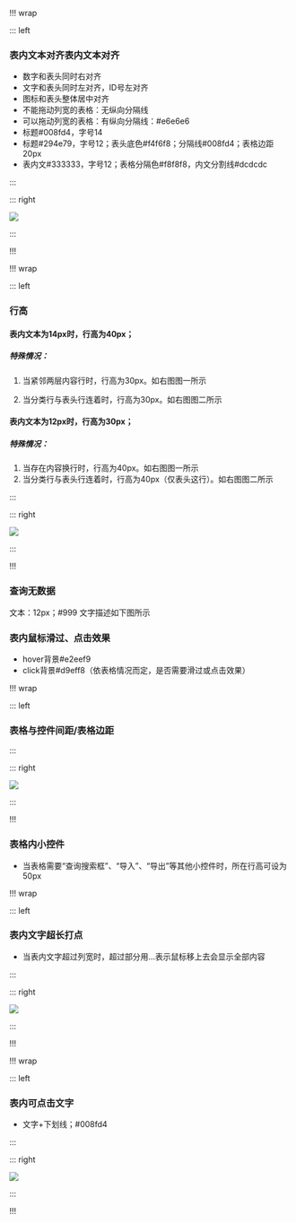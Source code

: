 !!! wrap

::: left

###  表内文本对齐表内文本对齐

- 数字和表头同时右对齐</br>
- 文字和表头同时左对齐，ID号左对齐</br>
- 图标和表头整体居中对齐</br>
- 不能拖动列宽的表格：无纵向分隔线</br>
- 可以拖动列宽的表格：有纵向分隔线：#e6e6e6</br>
- 标题#008fd4，字号14 
- 标题#294e79，字号12；表头底色#f4f6f8；分隔线#008fd4；表格边距20px 
- 表内文#333333，字号12；表格分隔色#f8f8f8，内文分割线#dcdcdc

:::

::: right

![](doc/ued-design/img/1492399958440.png)

:::

!!!

!!! wrap

::: left

###  行高

####  表内文本为14px时，行高为40px； 

#####  特殊情况： 

1. 当紧邻两层内容行时，行高为30px。如右图图一所示 

1. 当分类行与表头行连着时，行高为30px。如右图图二所示 

#### 表内文本为12px时，行高为30px； 

#####  特殊情况：

1. 当存在内容换行时，行高为40px。如右图图一所示 
1. 当分类行与表头行连着时，行高为40px（仅表头这行）。如右图图二所示

:::

::: right

![](doc/ued-design/img/table2.png)

:::

!!!

###  查询无数据

文本：12px；#999 文字描述如下图所示


###  表内鼠标滑过、点击效果

- hover背景#e2eef9 
- click背景#d9eff8（依表格情况而定，是否需要滑过或点击效果）

!!! wrap

::: left

### 表格与控件间距/表格边距

:::

::: right

![](doc/ued-design/img/table3.png)

:::

!!!

### 表格内小控件

- 当表格需要“查询搜索框”、“导入”、“导出”等其他小控件时，所在行高可设为50px

!!! wrap

::: left

### 表内文字超长打点

- 当表内文字超过列宽时，超过部分用…表示鼠标移上去会显示全部内容

:::

::: right

![](doc/ued-design/img/1491444305138.png)

:::

!!!

!!! wrap

::: left

### 表内可点击文字

- 文字+下划线；#008fd4

:::

::: right

![](doc/ued-design/img/1491444342584.jpg)

:::

!!!
